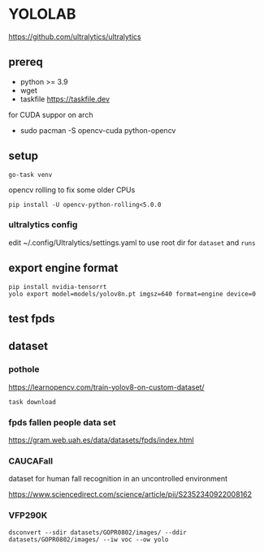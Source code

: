 # YOLOLAB


https://github.com/ultralytics/ultralytics

## prereq

- python >= 3.9
- wget
- taskfile https://taskfile.dev

for CUDA suppor on arch
- sudo pacman -S opencv-cuda python-opencv

## setup

```
go-task venv
```

opencv rolling to fix some older CPUs 
```
pip install -U opencv-python-rolling<5.0.0
```

### ultralytics config

edit ~/.config/Ultralytics/settings.yaml to use <yololab> root dir for `dataset` and `runs` 


## export engine format

```
pip install nvidia-tensorrt
yolo export model=models/yolov8n.pt imgsz=640 format=engine device=0
```

## test fpds



## dataset

### pothole

https://learnopencv.com/train-yolov8-on-custom-dataset/

```
task download
```

### fpds fallen people data set

https://gram.web.uah.es/data/datasets/fpds/index.html


### CAUCAFall 

dataset for human fall recognition in an uncontrolled environment

https://www.sciencedirect.com/science/article/pii/S2352340922008162



### VFP290K

```
dsconvert --sdir datasets/GOPR0802/images/ --ddir datasets/GOPR0802/images/ --iw voc --ow yolo
```
